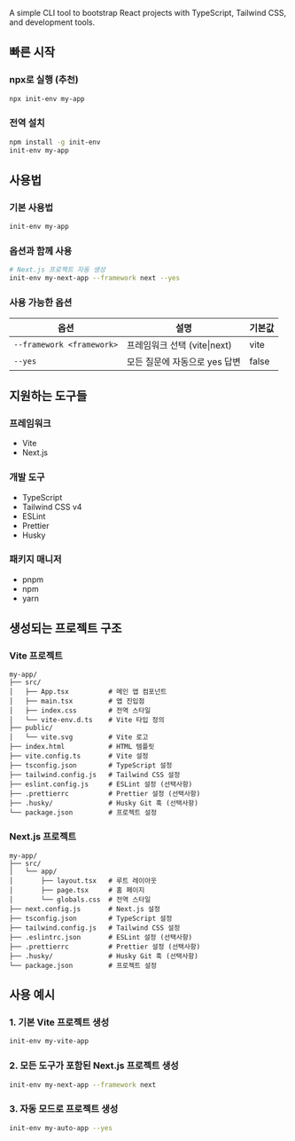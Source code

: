 A simple CLI tool to bootstrap React projects with TypeScript, Tailwind CSS, and development tools.
## 빠른 시작

### npx로 실행 (추천)
```bash
npx init-env my-app
```

### 전역 설치
```bash
npm install -g init-env
init-env my-app
```

## 사용법

### 기본 사용법
```bash
init-env my-app
```

### 옵션과 함께 사용
```bash
# Next.js 프로젝트 자동 생성
init-env my-next-app --framework next --yes
```

### 사용 가능한 옵션

| 옵션 | 설명 | 기본값 |
|------|------|--------|
| `--framework <framework>` | 프레임워크 선택 (vite\|next) | vite |
| `--yes` | 모든 질문에 자동으로 yes 답변 | false |

## 지원하는 도구들

### 프레임워크
- Vite
- Next.js

### 개발 도구
- TypeScript
- Tailwind CSS v4
- ESLint
- Prettier
- Husky

### 패키지 매니저
- pnpm
- npm
- yarn

## 생성되는 프로젝트 구조

### Vite 프로젝트
```
my-app/
├── src/
│   ├── App.tsx          # 메인 앱 컴포넌트
│   ├── main.tsx         # 앱 진입점
│   ├── index.css        # 전역 스타일
│   └── vite-env.d.ts    # Vite 타입 정의
├── public/
│   └── vite.svg         # Vite 로고
├── index.html           # HTML 템플릿
├── vite.config.ts       # Vite 설정
├── tsconfig.json        # TypeScript 설정
├── tailwind.config.js   # Tailwind CSS 설정
├── eslint.config.js     # ESLint 설정 (선택사항)
├── .prettierrc          # Prettier 설정 (선택사항)
├── .husky/              # Husky Git 훅 (선택사항)
└── package.json         # 프로젝트 설정
```

### Next.js 프로젝트
```
my-app/
├── src/
│   └── app/
│       ├── layout.tsx   # 루트 레이아웃
│       ├── page.tsx     # 홈 페이지
│       └── globals.css  # 전역 스타일
├── next.config.js       # Next.js 설정
├── tsconfig.json        # TypeScript 설정
├── tailwind.config.js   # Tailwind CSS 설정
├── .eslintrc.json       # ESLint 설정 (선택사항)
├── .prettierrc          # Prettier 설정 (선택사항)
├── .husky/              # Husky Git 훅 (선택사항)
└── package.json         # 프로젝트 설정
```

## 사용 예시

### 1. 기본 Vite 프로젝트 생성
```bash
init-env my-vite-app
```

### 2. 모든 도구가 포함된 Next.js 프로젝트 생성
```bash
init-env my-next-app --framework next
```

### 3. 자동 모드로 프로젝트 생성
```bash
init-env my-auto-app --yes
```

<!-- 
## 개발

### 로컬에서 테스트
```bash
# 의존성 설치
pnpm install

# 빌드
pnpm run build

# 로컬에서 실행
node dist/index.js my-test-app
```

### npm에 배포
```bash
# 로그인
npm login

# 배포
npm publish
``` -->
